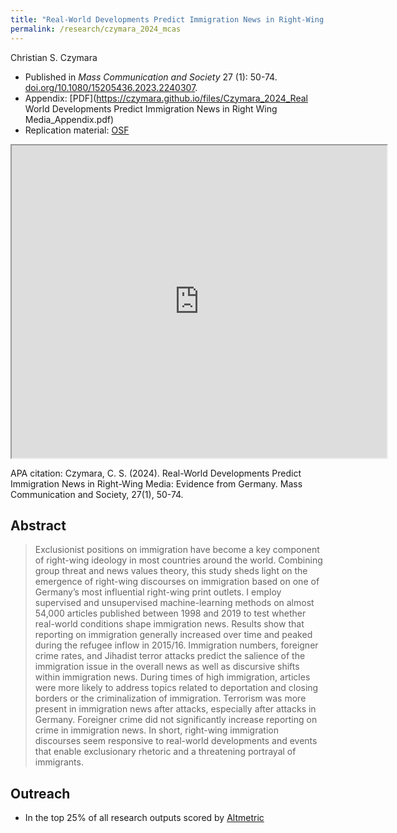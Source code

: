 ```yaml
---
title: "Real-World Developments Predict Immigration News in Right-Wing Media: Evidence from Germany"
permalink: /research/czymara_2024_mcas
---
```

Christian S. Czymara

- Published in *Mass Communication and Society* 27 (1): 50-74. [doi.org/10.1080/15205436.2023.2240307](https://doi.org/10.1080/15205436.2023.2240307).
- Appendix: [PDF](https://czymara.github.io/files/Czymara_2024_Real World Developments Predict Immigration News in Right Wing Media_Appendix.pdf)
- Replication material: [OSF](https://osf.io/bwh78/)

<iframe src="https://czymara.github.io/files/Czymara_2024_Real World Developments Predict Immigration News in Right Wing Media.pdf" width="600" height="500"></iframe>

APA citation: Czymara, C. S. (2024). Real-World Developments Predict Immigration News in Right-Wing Media: Evidence from Germany. Mass Communication and Society, 27(1), 50-74.

Abstract
------
> Exclusionist positions on immigration have become a key component of right-wing ideology in most countries around the world. Combining group threat and news values theory, this study sheds light on the emergence of right-wing discourses on immigration based on one of Germany’s most influential right-wing print outlets. I employ supervised and unsupervised machine-learning methods on almost 54,000 articles published between 1998 and 2019 to test whether real-world conditions shape immigration news. Results show that reporting on immigration generally increased over time and peaked during the refugee inflow in 2015/16. Immigration numbers, foreigner crime rates, and Jihadist terror attacks predict the salience of the immigration issue in the overall news as well as discursive shifts within immigration news. During times of high immigration, articles were more likely to address topics related to deportation and closing borders or the criminalization of immigration. Terrorism was more present in immigration news after attacks, especially after attacks in Germany. Foreigner crime did not significantly increase reporting on crime in immigration news. In short, right-wing immigration discourses seem responsive to real-world developments and events that enable exclusionary rhetoric and a threatening portrayal of immigrants.

Outreach
------
- In the top 25% of all research outputs scored by [Altmetric](https://routledge.altmetric.com/details/153537892)

